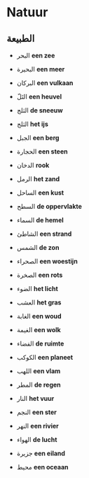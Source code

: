<!-- header -->
<!-- endHeader -->

# Natuur

## الطبيعة

- البحر
**een zee**

- البحيرة
**een meer**

- البركان
**een vulkaan**

- التَلّ
**een heuvel**

- الثلج
**de sneeuw**

- الثلج
**het ijs**

- الجبل
**een berg**

- الحجارة
**een steen**

- الدخان
**rook**

- الرمل
**het zand**

- الساحل
**een kust**

- السطح
**de oppervlakte**

- السماء
**de hemel**

- الشاطئ
**een strand**

- الشمس
**de zon**

- الصحراء
**een woestijn**

- الصخرة
**een rots**

- الضوء
**het licht**

- العشب
**het gras**

- الغابة
**een woud**

- الغيمة
**een wolk**

- الفضاء
**de ruimte**

- الكوكب
**een planeet**

- اللهب
**een vlam**

- المطر
**de regen**

- النار
**het vuur**

- النجم
**een ster**

- النهر
**een rivier**

- الهواء
**de lucht**

- جزيرة
**een eiland**

- محيط
**een oceaan**

